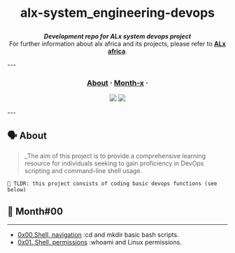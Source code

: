 <h1 align="center">
	
alx-system_engineering-devops

</h1>

<p align="center">
	<b><i>Development repo for ALx system devops project</i></b><br>
	For further information about alx africa and its projects, please refer to <a href="https://www.alxafrica.com/"><b>ALx africa</b></a>.
</p>
---
<h3 align="center">
	<a href="#%EF%B8%8F-about">About</a>
	<span> · </span>
	<a href="#-month00">Month-x</a>
	<span> · </span>
</h3>


<p align="center">
<img src="https://images.pling.com/img/00/00/55/86/05/1423770/6f3bc10346f068b85fd5720d3fa2b57f241036ee661c1e578d40d95d65d3dc025e56.gif">
<img src="https://images.pling.com/img/00/00/55/86/05/1423770/6f3bc10346f068b85fd5720d3fa2b57f241036ee661c1e578d40d95d65d3dc025e56.gif"/>
</p>
---

## 🗣️ About

> _The aim of this project is to provide a comprehensive learning resource for individuals seeking to gain proficiency in DevOps scripting and command-line shell usage. 

	🚀 TLDR: this project consists of coding basic devops functions (see below)

## 📑 Month#00

---

* [0x00.Shell, navigation](./0x00-shell_basics) :cd and mkdir basic bash scripts.
* [0x01. Shell, permissions](./0x01-shell_permissions) :whoami and Linux permissions.
